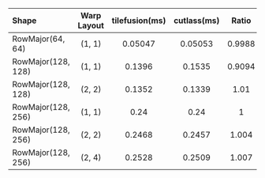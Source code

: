 |Shape|Warp Layout|tilefusion(ms)|cutlass(ms)|Ratio|
|:---|:---:|:---:|:---:|:---:|
|RowMajor(64, 64)|(1, 1)|0.05047|0.05053|0.9988|
|RowMajor(128, 128)|(1, 1)|0.1396|0.1535|0.9094|
|RowMajor(128, 128)|(2, 2)|0.1352|0.1339|1.01|
|RowMajor(128, 256)|(1, 1)|0.24|0.24|1|
|RowMajor(128, 256)|(2, 2)|0.2468|0.2457|1.004|
|RowMajor(128, 256)|(2, 4)|0.2528|0.2509|1.007|

